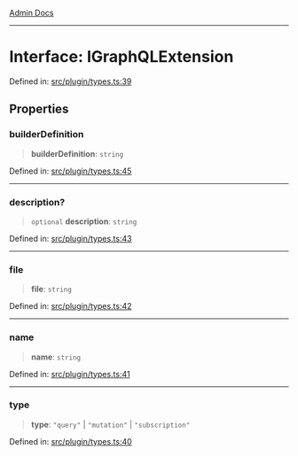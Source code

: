 [Admin Docs](/)

***

# Interface: IGraphQLExtension

Defined in: [src/plugin/types.ts:39](https://github.com/Sourya07/talawa-api/blob/cfbd515d04ffba748b09232a33807f1845dd1878/src/plugin/types.ts#L39)

## Properties

### builderDefinition

> **builderDefinition**: `string`

Defined in: [src/plugin/types.ts:45](https://github.com/Sourya07/talawa-api/blob/cfbd515d04ffba748b09232a33807f1845dd1878/src/plugin/types.ts#L45)

***

### description?

> `optional` **description**: `string`

Defined in: [src/plugin/types.ts:43](https://github.com/Sourya07/talawa-api/blob/cfbd515d04ffba748b09232a33807f1845dd1878/src/plugin/types.ts#L43)

***

### file

> **file**: `string`

Defined in: [src/plugin/types.ts:42](https://github.com/Sourya07/talawa-api/blob/cfbd515d04ffba748b09232a33807f1845dd1878/src/plugin/types.ts#L42)

***

### name

> **name**: `string`

Defined in: [src/plugin/types.ts:41](https://github.com/Sourya07/talawa-api/blob/cfbd515d04ffba748b09232a33807f1845dd1878/src/plugin/types.ts#L41)

***

### type

> **type**: `"query"` \| `"mutation"` \| `"subscription"`

Defined in: [src/plugin/types.ts:40](https://github.com/Sourya07/talawa-api/blob/cfbd515d04ffba748b09232a33807f1845dd1878/src/plugin/types.ts#L40)
